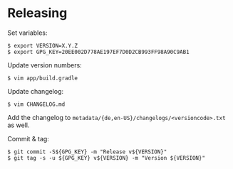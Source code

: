 # Releasing

Set variables:

    $ export VERSION=X.Y.Z
    $ export GPG_KEY=20EE002D778AE197EF7D0D2CB993FF98A90C9AB1

Update version numbers:

    $ vim app/build.gradle

Update changelog:

    $ vim CHANGELOG.md

Add the changelog to `metadata/{de,en-US}/changelogs/<versioncode>.txt` as well.

Commit & tag:

    $ git commit -S${GPG_KEY} -m "Release v${VERSION}"
    $ git tag -s -u ${GPG_KEY} v${VERSION} -m "Version ${VERSION}"
